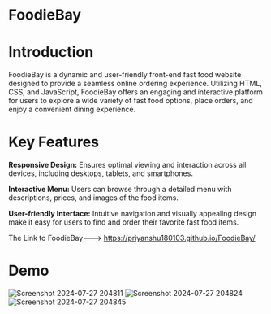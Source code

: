 # FoodieBay

# Introduction
FoodieBay is a dynamic and user-friendly front-end fast food website designed to provide a seamless online ordering experience. Utilizing HTML, CSS, and JavaScript, FoodieBay offers an engaging and interactive platform for users to explore a wide variety of fast food options, place orders, and enjoy a convenient dining experience.

# Key Features
**Responsive Design:** Ensures optimal viewing and interaction across all devices, including desktops, tablets, and smartphones.

**Interactive Menu:** Users can browse through a detailed menu with descriptions, prices, and images of the food items.

**User-friendly Interface:** Intuitive navigation and visually appealing design make it easy for users to find and order their favorite fast food items.

The Link to FoodieBay---> https://priyanshu180103.github.io/FoodieBay/


# Demo
![Screenshot 2024-07-27 204811](https://github.com/user-attachments/assets/eb56617a-d75e-4811-a0a7-04c66574356e)
![Screenshot 2024-07-27 204824](https://github.com/user-attachments/assets/4ec78dc6-d693-4c6b-8294-41f0a36b0401)
![Screenshot 2024-07-27 204845](https://github.com/user-attachments/assets/0a102b70-53b9-44ff-a58e-85de66ff323c)
